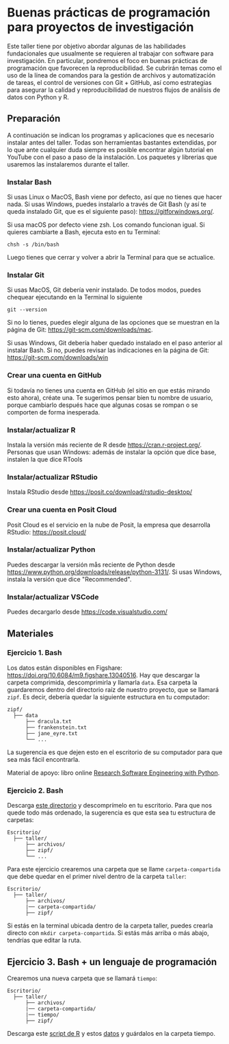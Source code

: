 # Buenas prácticas de programación para proyectos de investigación

Este taller tiene por objetivo abordar algunas de las habilidades fundacionales que usualmente se requieren al trabajar con software para investigación. En particular, pondremos el foco en buenas prácticas de programación que favorecen la reproducibilidad. Se cubrirán temas como el uso de la línea de comandos para la gestión de archivos y automatización de tareas, el control de versiones con Git + GitHub, así como estrategias para asegurar la calidad y reproducibilidad de nuestros flujos de análisis de datos con Python y R.

## Preparación
A continuación se indican los programas y aplicaciones que es necesario instalar antes del taller. Todas son herramientas bastantes extendidas, por lo que ante cualquier duda siempre es posible encontrar algún tutorial en YouTube con el paso a paso de la instalación. Los paquetes y librerias que usaremos las instalaremos durante el taller.

### Instalar Bash
Si usas Linux o MacOS, Bash viene por defecto, así que no tienes que hacer nada. Si usas Windows, puedes instalarlo a través de Git Bash (y así te queda instalado Git, que es el siguiente paso): https://gitforwindows.org/. 

Si usa macOS por defecto viene zsh. Los comando funcionan igual. Si quieres cambiarte a Bash, ejecuta esto en tu Terminal:

```
chsh -s /bin/bash
```
Luego tienes que cerrar y volver a abrir la Terminal para que se actualice.

### Instalar Git
Si usas MacOS, Git debería venir instalado. De todos modos, puedes chequear ejecutando en la Terminal lo siguiente

```
git --version
```

Si no lo tienes, puedes elegir alguna de las opciones que se muestran en la página de Git: https://git-scm.com/downloads/mac.

Si usas Windows, Git debería haber quedado instalado en el paso anterior al instalar Bash. Si no, puedes revisar las indicaciones en la página de Git: https://git-scm.com/downloads/win

### Crear una cuenta en GitHub
Si todavía no tienes una cuenta en GitHub (el sitio en que estás mirando esto ahora), créate una. Te sugerimos pensar bien tu nombre de usuario, porque cambiarlo después hace que algunas cosas se rompan o se comporten de forma inesperada. 

### Instalar/actualizar R 
Instala la versión más reciente de R desde https://cran.r-project.org/.
Personas que usan Windows: además de instalar la opción que dice base, instalen la que dice RTools

### Instalar/actualizar RStudio
Instala RStudio desde https://posit.co/download/rstudio-desktop/

### Crear una cuenta en Posit Cloud
Posit Cloud es el servicio en la nube de Posit, la empresa que desarrolla RStudio: https://posit.cloud/

### Instalar/actualizar Python
Puedes descargar la versión mås reciente de Python desde https://www.python.org/downloads/release/python-3131/. Si usas Windows, instala la versión que dice "Recommended".

### Instalar/actualizar VSCode
Puedes decargarlo desde https://code.visualstudio.com/

## Materiales

### Ejercicio 1. Bash

Los datos están disponibles en Figshare: <https://doi.org/10.6084/m9.figshare.13040516>. Hay que descargar la carpeta comprimida, descomprimirla y llamarla `data`. Esa carpeta la guardaremos dentro del directorio raíz de nuestro proyecto, que se llamará `zipf`. Es decir, debería quedar la siguiente estructura en tu computador:

```
zipf/
  ├── data
      ├── dracula.txt
      ├── frankenstein.txt
      ├── jane_eyre.txt
      └── ...
```
La sugerencia es que dejen esto en el escritorio de su computador para que sea más fácil encontrarla.

Material de apoyo: libro online [Research Software Engineering with Python](https://third-bit.com/py-rse/).

### Ejercicio 2. Bash

Descarga [este directorio](https://www.dropbox.com/s/nik8cwkme2yw4hl/archivos.zip?dl=0) y descomprímelo en tu escritorio. Para que nos quede todo más ordenado, la sugerencia es que esta sea tu estructura de carpetas:

```
Escritorio/
  ├── taller/
      ├── archivos/
      ├── zipf/
      └── ...
```
Para este ejercicio crearemos una carpeta que se llame `carpeta-compartida` que debe quedar en el primer nivel dentro de la carpeta `taller`:

```
Escritorio/
  ├── taller/
      ├── archivos/
      |── carpeta-compartida/
      ├── zipf/

```

Si estás en la terminal ubicada dentro de la carpeta taller, puedes crearla directo con `mkdir carpeta-compartida`. Si estás más arriba o más abajo, tendrías que editar la ruta.

## Ejercicio 3. Bash + un lenguaje de programación

Crearemos una nueva carpeta que se llamará `tiempo`:

```
Escritorio/
  ├── taller/
      ├── archivos/
      |── carpeta-compartida/
      |── tiempo/
      ├── zipf/
```

Descarga este [script de R](https://www.dropbox.com/scl/fi/qh1zyd1pxx1enz43ompyp/arreglar-formato-valores.R?rlkey=sh2v0jtpa5ad7g267r0wxcwww&dl=0) y estos [datos](https://www.dropbox.com/scl/fi/vlqyeavjcfzp88q6of2ms/santiago_temperatura.csv?rlkey=1l8rehg5rlay27mv6rg801mly&dl=0) y guárdalos en la carpeta tiempo.
